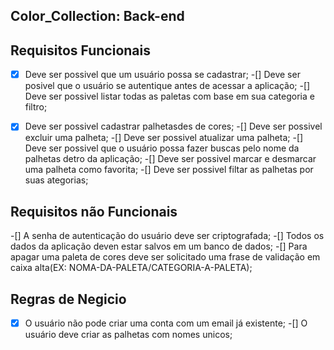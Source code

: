 ## Color_Collection: Back-end

## Requisitos Funcionais 

-[x] Deve ser possivel que um usuário possa se cadastrar;
-[] Deve ser posivel que o usuário se autentique antes de acessar a aplicação;
-[] Deve ser possivel listar todas as paletas com base em sua categoria e filtro;
-[x] Deve ser possivel cadastrar palhetasdes de cores;
-[] Deve ser possivel excluir uma palheta;
-[] Deve ser possivel atualizar uma palheta;
-[] Deve ser possivel que o usuário possa fazer buscas pelo nome da palhetas detro da aplicação;
-[] Deve ser possivel marcar e desmarcar uma palheta como favorita; 
-[] Deve ser possivel filtar as palhetas por suas ategorias;



## Requisitos não Funcionais

-[] A senha de autenticação do usuário deve ser criptografada;
-[] Todos os dados da aplicação deven estar salvos em um banco de dados;
-[] Para apagar uma paleta de cores deve ser solicitado uma frase de validação em caixa alta(EX: NOMA-DA-PALETA/CATEGORIA-A-PALETA);



## Regras de Negicio

-[x] O usuário não pode criar uma conta com um email já existente; 
-[] O usuário deve criar as palhetas com nomes unicos;
